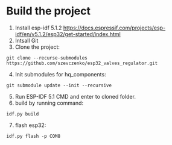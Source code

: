 Build the project
======================
1. Install esp-idf 5.1.2 https://docs.espressif.com/projects/esp-idf/en/v5.1.2/esp32/get-started/index.html
2. Intsall Git
3. Clone the project:
```
git clone --recurse-submodules https://github.com/szevczenko/esp32_valves_regulator.git
```
4. Init submodules for hq_components:
```
git submodule update --init --recursive
```
5. Run ESP-IDF 5.1 CMD and enter to cloned folder.
6. build by running command:
```
idf.py build
```
7. flash esp32:
```
idf.py flash -p COM8
```
